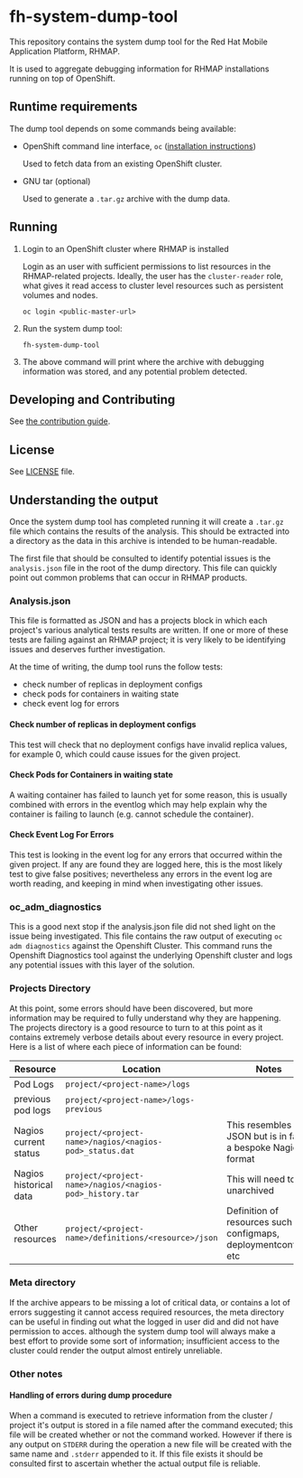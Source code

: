 # fh-system-dump-tool

This repository contains the system dump tool for the Red Hat Mobile Application
Platform, RHMAP.

It is used to aggregate debugging information for RHMAP installations running on
top of OpenShift.


## Runtime requirements

The dump tool depends on some commands being available:

- OpenShift command line interface, `oc`
  ([installation instructions](https://docs.openshift.com/enterprise/3.2/cli_reference/get_started_cli.html#installing-the-cli))

  Used to fetch data from an existing OpenShift cluster.

- GNU tar (optional)

  Used to generate a `.tar.gz` archive with the dump data.


## Running

1. Login to an OpenShift cluster where RHMAP is installed

    Login as an user with sufficient permissions to list resources in the
    RHMAP-related projects. Ideally, the user has the `cluster-reader` role,
    what gives it read access to cluster level resources such as persistent
    volumes and nodes.

    ```
    oc login <public-master-url>
    ```

2. Run the system dump tool:

    ```
    fh-system-dump-tool
    ```

3. The above command will print where the archive with debugging information was
stored, and any potential problem detected.


## Developing and Contributing

See [the contribution guide](CONTRIBUTING.md).


## License

See [LICENSE](LICENSE) file.

## Understanding the output

Once the system dump tool has completed running it will create a `.tar.gz` file which contains the results of the analysis. This should be extracted into a directory as the data in this archive is intended to be human-readable.

The first file that should be consulted to identify potential issues is the `analysis.json` file in the root of the dump directory. This file can quickly point out common problems that can occur in RHMAP products.

### Analysis.json
This file is formatted as JSON and has a projects block in which each project's various analytical tests results are written. If one or more of these tests are failing against an RHMAP project; it is very likely to be identifying issues and deserves further investigation.

At the time of writing, the dump tool runs the follow tests:
- check number of replicas in deployment configs
- check pods for containers in waiting state
- check event log for errors

#### Check number of replicas in deployment configs
This test will check that no deployment configs have invalid replica values, for example 0, which could cause issues for the given project.

#### Check Pods for Containers in waiting state
A waiting container has failed to launch yet for some reason, this is usually combined with errors in the eventlog which may help explain why the container is failing to launch (e.g. cannot schedule the container).

#### Check Event Log For Errors
This test is looking in the event log for any errors that occurred within the given project. If any are found they are logged here, this is the most likely test to give false positives; nevertheless any errors in the event log are worth reading, and keeping in mind when investigating other issues.

### oc_adm_diagnostics
This is a good next stop if the analysis.json file did not shed light on the issue being investigated. This file contains the raw output of executing `oc adm diagnostics` against the Openshift Cluster. This command runs the Openshift Diagnostics tool against the underlying Openshift cluster and logs any potential issues with this layer of the solution.

### Projects Directory
At this point, some errors should have been discovered, but more information may be required to fully understand why they are happening. The projects directory is a good resource to turn to at this point as it contains extremely verbose details about every resource in every project. Here is a list of where each piece of information can be found:

Resource | Location | Notes 
--- | --- | ---
Pod Logs | `project/<project-name>/logs` | 
previous pod logs | `project/<project-name>/logs-previous` |
Nagios current status | `project/<project-name>/nagios/<nagios-pod>_status.dat` | This resembles JSON but is in fact a bespoke Nagios format
Nagios historical data | `project/<project-name>/nagios/<nagios-pod>_history.tar` | This will need to be unarchived
Other resources | `project/<project-name>/definitions/<resource>/json` | Definition of resources such as configmaps, deploymentconfigs, etc
 
### Meta directory
If the archive appears to be missing a lot of critical data, or contains a lot of errors suggesting it cannot access required resources, the meta directory can be useful in finding out what the logged in user did and did not have permission to acces. although the system dump tool will always make a best effort to provide some sort of information; insufficient access to the cluster could render the output almost entirely unreliable.

### Other notes
#### Handling of errors during dump procedure
When a command is executed to retrieve information from the cluster / project it's output is stored in a file named after the command executed; this file will be created whether or not the command worked. However if there is any output on `STDERR` during the operation a new file will be created with the same name and `.stderr` appended to it. If this file exists it should be consulted first to ascertain whether the actual output file is reliable. 
